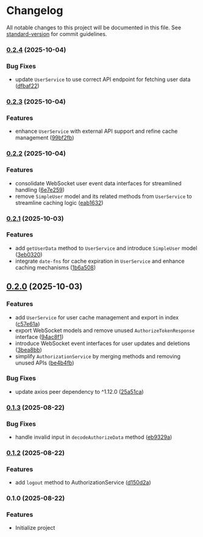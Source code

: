 # Changelog

All notable changes to this project will be documented in this file. See [standard-version](https://github.com/conventional-changelog/standard-version) for commit guidelines.

### [0.2.4](https://github.com/AuthApex/authapex-core/compare/v0.2.3...v0.2.4) (2025-10-04)


### Bug Fixes

* update `UserService` to use correct API endpoint for fetching user data ([dfbaf22](https://github.com/AuthApex/authapex-core/commit/dfbaf22fa89d74f3784aeacb1357792be51ab055))

### [0.2.3](https://github.com/AuthApex/authapex-core/compare/v0.2.2...v0.2.3) (2025-10-04)


### Features

* enhance `UserService` with external API support and refine cache management ([99bf2fb](https://github.com/AuthApex/authapex-core/commit/99bf2fb53abf8f97fb2f8958fc5fb830ff174e59))

### [0.2.2](https://github.com/AuthApex/authapex-core/compare/v0.2.1...v0.2.2) (2025-10-04)


### Features

* consolidate WebSocket user event data interfaces for streamlined handling ([6e7e259](https://github.com/AuthApex/authapex-core/commit/6e7e2595c7bbd66cd8d22e911024ba630d7a8985))
* remove `SimpleUser` model and its related methods from `UserService` to streamline caching logic ([eab1632](https://github.com/AuthApex/authapex-core/commit/eab1632750bf9d973501bc323041885801209eb3))

### [0.2.1](https://github.com/AuthApex/authapex-core/compare/v0.2.0...v0.2.1) (2025-10-03)


### Features

* add `getUserData` method to `UserService` and introduce `SimpleUser` model ([3eb0320](https://github.com/AuthApex/authapex-core/commit/3eb03205ed67c166c87e8b671484b160ed25248a))
* integrate `date-fns` for cache expiration in `UserService` and enhance caching mechanisms ([1b6a508](https://github.com/AuthApex/authapex-core/commit/1b6a508fc0164d2d8dce0af985feadf5257a1672))

## [0.2.0](https://github.com/AuthApex/authapex-core/compare/v0.1.3...v0.2.0) (2025-10-03)


### Features

* add `UserService` for user cache management and export in index ([c57e61a](https://github.com/AuthApex/authapex-core/commit/c57e61a3ce2c0ec8ec9f651ad6f1a90c2bec008b))
* export WebSocket models and remove unused `AuthorizeTokenResponse` interface ([94ac8f1](https://github.com/AuthApex/authapex-core/commit/94ac8f185c6dd8e0da7d4b6561c5fa76640fec1d))
* introduce WebSocket event interfaces for user updates and deletions ([3bea8bb](https://github.com/AuthApex/authapex-core/commit/3bea8bbe06ce5bb37a99d4f9026f0cc603d7b721))
* simplify `AuthorizationService` by merging methods and removing unused APIs ([be4b4fb](https://github.com/AuthApex/authapex-core/commit/be4b4fb992811eed2c29f89cf0396e0ac8db1147))


### Bug Fixes

* update axios peer dependency to ^1.12.0 ([25a51ca](https://github.com/AuthApex/authapex-core/commit/25a51ca44d5dc1c1dd7bfaa5d58a63147a24597d))

### [0.1.3](https://github.com/AuthApex/authapex-core/compare/v0.1.2...v0.1.3) (2025-08-22)


### Bug Fixes

* handle invalid input in `decodeAuthorizeData` method ([eb9329a](https://github.com/AuthApex/authapex-core/commit/eb9329a4022862cb609f4fc8d4ef90c9f2e099c4))

### [0.1.2](https://github.com/AuthApex/authapex-core/compare/v0.1.1...v0.1.2) (2025-08-22)


### Features

* add `logout` method to AuthorizationService ([d150d2a](https://github.com/AuthApex/authapex-core/commit/d150d2a37605ac5681b88b0457042f49b7cc0ed2))

### 0.1.0 (2025-08-22)

### Features
* Initialize project
